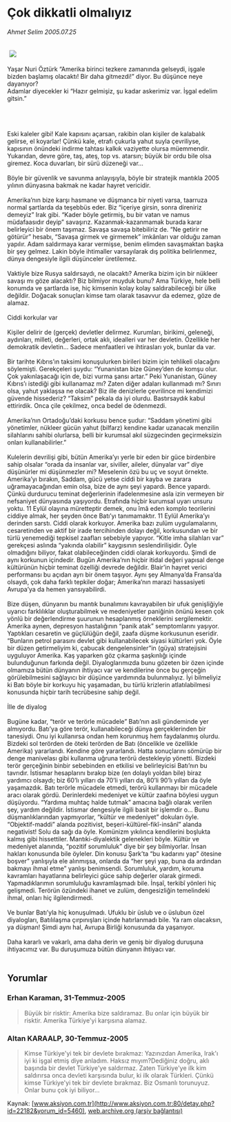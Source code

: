 # Çok dikkatli olmalıyız

*Ahmet Selim 2005.07.25*

<div bgcolor="#FFFEF6">
 <font>
  <img border="0" height="1" src="/web/20060104134130im_/http://www.aksiyon.com.tr/images/blank.gif"/>
 </font>
 <font class="content">
  <p>
   <img border="0" hspace="5" src="http://web.archive.org/web/20060104134130im_/http://www.aksiyon.com.tr/resim/blank.gif" vspace="5"/>
  </p>
 </font>
 <font class="content">
  Yaşar Nuri Öztürk “Amerika birinci tezkere zamanında gelseydi, işgale bizden başlamış olacaktı! Bir daha gitmezdi!” diyor. Bu düşünce neye dayanıyor?
  <br>
   Adamlar diyecekler ki “Hazır gelmişiz, şu kadar askerimiz var. İşgal edelim gitsin.”
   <br>
   </br>
  </br>
 </font>
 <p>
  <font class="content">
   <br/>
   Eski kaleler gibi! Kale kapısını açarsan, rakibin olan kişiler de kalabalık gelirse, el koyarlar! Çünkü kale, etrafı çukurla yahut suyla çevriliyse, kapısının önündeki indirme tahtası kalkık vaziyette olursa müemmendir. Yukarıdan, devre göre, taş, ateş, top vs. atarsın; büyük bir ordu bile olsa giremez. Koca duvarları, bir sürü düzeneği var…
   <br/>
   <br/>
   Böyle bir güvenlik ve savunma anlayışıyla, böyle bir stratejik mantıkla 2005 yılının dünyasına bakmak ne kadar hayret vericidir.
   <br/>
   <br/>
   Amerika’nın bize karşı hasmane ve düşmanca bir niyeti varsa, taarruza normal şartlarda da teşebbüs eder. Biz “içeriye girsin, sonra direniriz demeyiz” Irak gibi. “Kader böyle getirmiş, bu bir vatan ve namus müdafaasıdır deyip” savaşırız. Kazanmak-kazanmamak burada karar belirleyici bir önem taşımaz. Savaşa savaşa bitebiliriz de. “Ne getirir ne götürür” hesabı, “Savaşa girmek ve girmemek” imkânları var olduğu zaman yapılır. Adam saldırmaya karar vermişse, benim elimden savaşmaktan başka bir şey gelmez. Lakin böyle ihtimaller varsayılarak dış politika belirlenmez, dünya dengesiyle ilgili düşünceler üretilemez.
   <br/>
   <br/>
   Vaktiyle bize Rusya saldırsaydı, ne olacaktı? Amerika bizim için bir nükleer savaşı mı göze alacaktı? Biz bilmiyor muyduk bunu? Ama Türkiye, hele belli konumda ve şartlarda ise, hiç kimsenin kolay kolay saldırabileceği bir ülke değildir. Doğacak sonuçları kimse tam olarak tasavvur da edemez, göze de alamaz.
   <br/>
   <br/>
   Ciddi korkular var
   <br/>
   <br/>
   Kişiler delirir de (gerçek) devletler delirmez. Kurumları, birikimi, geleneği, aydınları, milleti, değerleri, ortak aklı, idealleri var her devletin. Özellikle her demokratik devletin… Sadece menfaatleri ve ihtirasları yok, bunlar da var.
   <br/>
   <br/>
   Bir tarihte Kıbrıs’ın taksimi konuşulurken birileri bizim için tehlikeli olacağını söylemişti. Gerekçeleri şuydu: “Yunanistan bize Güney’den de komşu olur. Çok yakınlaşacağı için de, bizi vurma şansı artar.” Peki Yunanistan, Güney Kıbrıs’ı istediği gibi kullanamaz mı? Zaten diğer adaları kullanmadı mı? Sınırı olsa, yahut yaklaşsa ne olacak? Biz ille denizlerle çevrilince mi kendimizi güvende hissederiz? “Taksim” pekala da iyi olurdu. Bastırsaydık kabul ettirirdik. Onca çile çekilmez, onca bedel de ödenmezdi.
   <br/>
   <br/>
   Amerika’nın Ortadoğu’daki korkusu bence şudur: “Saddam yönetimi gibi yönetimler, nükleer gücün yahut (bilfarz) kendine kadar uzanacak menzilin silahlarını sahibi olurlarsa, belli bir kurumsal akıl süzgecinden geçirmeksizin onları kullanabilirler.”
   <br/>
   <br/>
   Kulelerin devrilişi gibi, bütün Amerika’yı yerle bir eden bir güce birdenbire sahip olsalar “orada da insanlar var, siviller, aileler, dünyalar var” diye düşünürler mi düşünmezler mi? Meselenin özü bu uç ve soyut örnekte. Amerika’yı bırakın, Saddam, gücü yetse ciddi bir kayba ve zarara uğramayacağından emin olsa, bize de aynı şeyi yapardı. Bence yapardı. Çünkü durdurucu teminat değerlerinin ifadelenmesine asla izin vermeyen bir nefsaniyet dünyasında yaşıyordu. Etrafında hiçbir kurumsal uyarı unsuru yoktu. 11 Eylül olayına müretteptir demek, onu îmâ eden komplo teorilerini ciddiye almak, her şeyden önce Batı’yı tanımamaktır. 11 Eylül Amerika’yı derinden sarstı. Ciddi olarak korkuyor. Amerika bazı zulüm uygulamalarını, cesaretinden ve aktif bir irade tercihinden dolayı değil, korkusundan ve bir türlü yenemediği tepkisel zaafları sebebiyle yapıyor. “Kitle imha silahları var” gerekçesi aslında “yakında olabilir” kaygısının seslendirilişidir. Öyle olmadığını biliyor, fakat olabileceğinden ciddi olarak korkuyordu. Şimdi de aynı korkunun içindedir. Bugün Amerika’nın hiçbir itidal değeri yapısal denge kültürünün hiçbir teminat özelliği devrede değildir. Blair’in hayret verici performansı bu açıdan ayrı bir önem taşıyor. Aynı şey Almanya’da Fransa’da olsaydı, çok daha farklı tepkiler doğar; Amerika’nın marazi hassasiyeti Avrupa’ya da hemen yansıyabilirdi.
   <br/>
   <br/>
   Bize düşen, dünyanın bu mantık bunalımını kavrayabilen bir ufuk genişliğiyle uyarıcı farklılıklar oluşturabilmek ve medeniyetler paniğinin önünü kesen çok yönlü bir değerlendirme şuurunun hesaplanmış örneklerini sergilemektir. Amerika aynen, depresyon hastalığının “panik atak” semptomlarını yaşıyor. Yaptıkları cesaretin ve güçlülüğün değil, zaafa düşme korkusunun eseridir. “Bunların petrol parasını devlet gibi kullanabilecek siyasi kültürleri yok. Öyle bir düzen getirmeliyim ki, çabucak dengelensinler”in (güya) stratejisini uyguluyor Amerika. Kaş yaparken göz çıkarma şaşkınlığı içinde bulunduğunun farkında değil. Diyaloglarımızda bunu gözeten bir özen içinde olmamıza bütün dünyanın ihtiyacı var ve kendilerine önce bu gerçeğin görülebilmesini sağlayıcı bir düşünce yardımında bulunmalıyız. İyi bilmeliyiz ki Batı böyle bir korkuyu hiç yaşamadan, bu türlü krizlerin atlatılabilmesi konusunda hiçbir tarih tecrübesine sahip değil.
   <br/>
   <br/>
   İlle de diyalog
   <br/>
   <br/>
   Bugüne kadar, “terör ve terörle mücadele” Batı’nın asli gündeminde yer almıyordu. Batı’ya göre terör, kullanabileceği dünya gerçeklerinden bir tanesiydi. Onu iyi kullanırsa ondan hem korunmuş hem faydalanmış olurdu. Bizdeki sol terörden de öteki terörden de Batı (öncelikle ve özellikle Amerika) yararlandı. Kendine göre yararlandı. Hatta sonuçlarını sömürüp bir denge manivelası gibi kullanma uğruna terörü destekleyip yönetti. Bizdeki terör gerçeğinin binbir sebebinden en etkilisi ve belirleyicisi Batı’nın bu tavrıdır. İstismar hesaplarını bırakıp bize (en dolaylı yoldan bile) biraz yardımcı olsaydı; biz 60’lı yılları da 70’li yılları da, 80’li 90’lı yılları da öyle yaşamazdık. Batı terörle mücadele etmedi, terörü kullanmayı bir mücadele aracı olarak gördü. Derinlerdeki medeniyet ve kültür zaafına böylesi uygun düşüyordu. “Yardıma muhtaç halde tutmak” amacına bağlı olarak verilen şey, yardım değildir. İstismar dengesiyle ilgili basit bir işlemdir o… Bunu düşmanlıklarından yapmıyorlar, “kültür ve medeniyet” dokuları öyle. “Objektif-maddi” alanda pozitivist, beşeri-kültürel-fikî-insânî” alanda negativist! Solu da sağı da öyle. Komünizm yıkılınca kendilerini boşlukta kalmış gibi hissettiler. Mantıki-diyalektik gelenekleri böyle. Kültür ve medeniyet alanında, “pozitif sorumluluk” diye bir şey bilmiyorlar. İnsan hakları konusunda bile öyleler. Din konusu Şark’ta “bu kadarını yap” ötesine boşver” yanlışıyla ele alınmışsa, onlarda da “her şeyi yap, buna da ardından bakmayı ihmal etme” yanlışı benimsendi. Sorumluluk, yardım, koruma kavramları hayatlarına belirleyici güce sahip değerler olarak girmedi. Yapmadıklarımın sorumluluğu kavramlaşmadı bile. İnşaî, terkibî yönleri hiç gelişmedi. Terörün özündeki ihanet ve zulüm, dengesizliğin temelindeki ihmal, onları hiç ilgilendirmedi.
   <br/>
   <br/>
   Ve bunlar Batı’yla hiç konuşulmadı. Ufuklu bir üslub ve o üslubun özel diyalogları, Batılılaşma çırpınışları içinde hatırlanmadı bile. Ya ram olacaksın, ya düşman! Şimdi aynı hal, Avrupa Birliği konusunda da yaşanıyor.
   <br/>
   <br/>
   Daha kararlı ve vakarlı, ama daha derin ve geniş bir diyalog duruşuna ihtiyacımız var. Bu duruşumuza bütün dünyanın ihtiyacı var.
   <br/>
  </font>
  <br/>
  <!---- YAZI SONU ----------->
 </p>
</div>


## Yorumlar

### Erhan Karaman, 31-Temmuz-2005
> Büyük bir risktir: 
> Amerika bize saldıramaz. Bu onlar için büyük bir risktir. Amerika Türkiye'yi karşısına alamaz.

### Altan KARAALP, 30-Temmuz-2005
> Kimse Türkiye'yi tek bir devlete bırakmaz: 
> Yazınızdan Amerika, Irak'ı iyi ki işgal etmiş diye anladım. Haksız mıyım?Dediğiniz doğru, aklı başında bir devlet Türkiye'ye saldırmaz. Zaten Türkiye'ye ilk kim saldırırsa onca devleti karşısında bulur, ki ilk olarak Türkleri. Çünkü kimse Türkiye'yi tek bir devlete bırakmaz. Biz Osmanlı torunuyuz. Onlar bunu çok iyi biliyor...

Kaynak: [www.aksiyon.com.tr](http://www.aksiyon.com.tr:80/detay.php?id=22182&yorum_id=5460), [web.archive.org (arşiv bağlantısı)](http://web.archive.org/web/20060104134130/http://www.aksiyon.com.tr:80/detay.php?id=22182&yorum_id=5460)
